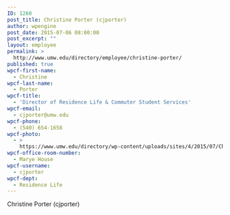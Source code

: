 ```yaml
---
ID: 1260
post_title: Christine Porter (cjporter)
author: wpengine
post_date: 2015-07-06 08:00:00
post_excerpt: ""
layout: employee
permalink: >
  http://www.umw.edu/directory/employee/christine-porter/
published: true
wpcf-first-name:
  - Christine
wpcf-last-name:
  - Porter
wpcf-title:
  - 'Director of Residence Life & Commuter Student Services'
wpcf-email:
  - cjporter@umw.edu
wpcf-phone:
  - (540) 654-1658
wpcf-photo:
  - >
    https://www.umw.edu/directory/wp-content/uploads/sites/4/2015/07/Chris1.jpg
wpcf-office-room-number:
  - Marye House
wpcf-username:
  - cjporter
wpcf-dept:
  - Residence Life
---
```

Christine Porter (cjporter)